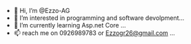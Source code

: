 - 👋 Hi, I’m @Ezzo-AG 
- 👀 I’m interested in programming and software devolpment...
- 🌱 I’m currently learning Asp.net Core ...
- 📫 reach me on 0926989783 or Ezzogr26@gmail.com ...

